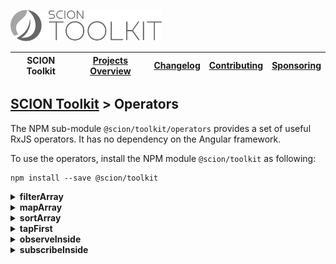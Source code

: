 <a href="/README.md"><img src="/resources/branding/scion-toolkit-banner.svg" height="50" alt="SCION Toolkit"></a>

| SCION Toolkit | [Projects Overview][menu-projects-overview] | [Changelog][menu-changelog] | [Contributing][menu-contributing] | [Sponsoring][menu-sponsoring] |  
| --- | --- | --- | --- | --- |

## [SCION Toolkit][menu-home] > Operators

The NPM sub-module `@scion/toolkit/operators` provides a set of useful RxJS operators. It has no dependency on the Angular framework.

To use the operators, install the NPM module `@scion/toolkit` as following:
 
```
npm install --save @scion/toolkit
```

<details>
  <summary><strong>filterArray</strong></summary>
   
  Filters items in the source array and emits an array with items satisfying given predicate.

   ```typescript
   import { filterArray } from '@scion/toolkit/operators';

   of(['a', 'b', 'c'])
     .pipe(filterArray(item => item === 'b'))
     .subscribe(items => {
         console.log(items); // prints ['b']
     });
   ```

</details>

<details>
  <summary><strong>mapArray</strong></summary>
  
  Maps each element in the source array to its mapped value.
   
  ```typescript
  import { mapArray } from '@scion/toolkit/operators';

  const persons = [
    {name: 'John', age: 42},
    {name: 'Anna', age: 38},
    {name: 'Jack', age: 25},
  ];

  of(persons)
    .pipe(mapArray(person => person.name))
    .subscribe((names: string[]) => {
      console.log(names); // prints ['John', 'Anna', 'Jack']
    });
  ```

</details>

<details>
  <summary><strong>sortArray</strong></summary>
  
  Sorts items in the source array and emits an array with those items sorted.
  
  ```typescript
  import { sortArray } from '@scion/toolkit/operators';

  const persons = [
    {name: 'John', age: 42},
    {name: 'Anna', age: 38},
    {name: 'Jack', age: 25},
  ];

  of(persons)
    .pipe(sortArray((person1, person2) => person1.age - person2.age))
    .subscribe(persons => {
      console.log(persons); // prints [{name: 'Jack', age: 25}, {name: 'Anna', age: 38}, {name: 'John', age: 42}]
    });
  ```

</details>

<details>
  <summary><strong>tapFirst</strong></summary>
  
  Executes a tap-function for the first perculating value.
  
  ```typescript
  import { tapFirst } from '@scion/toolkit/operators';
  of('a', 'b', 'c')
    .pipe(tapFirst(firstItem => console.log(firstItem))) // prints 'a'
    .subscribe(items => {
      ...
    });
  ```

</details>

<details>
  <summary><strong>observeInside</strong></summary>
  
  Mirrors the source Observable, but runs downstream operators (operators below the `observeInside` operator) and subscription handlers (next, error, complete) inside the given execution context.
  
  This operator is particularly useful in Angular applications to run downstream operators inside or outside the Angular zone, as following: `observeInside(continueFn => ngzone.run(continueFn))`.  
  
  ```typescript
  import { tapFirst } from '@scion/toolkit/operators';
  import { interval } from 'rxjs';

  // Code running outside Angular

  interval(1000) // Observable creation outside Angular
    .pipe(
      tap(() => ...), // outside Angular
      tap(() => ...), // outside Angular
      observeInside(continueFn => zone.run(continueFn)),
      tap(() => ...), // inside Angular
    )
    .subscribe(
      value => ..., // inside Angular 
      error => ..., // inside Angular
      () => ... // inside Angular
    );
   ```

   This operator is similar to RxJS's `observeOn` operator, but instead of a scheduler, it accepts an executor. An executor is a function to create an execution context in which downstream operators are then executed. The function is called with a single argument, a function to continue the execution chain.

</details>

<details>
  <summary><strong>subscribeInside</strong></summary>
  
  Mirrors the source Observable, but uses the given execution context to subscribe/unsubscribe to the source. It further runs all operators of the execution chain (operators above and below the `subscribeInside` operator) as well as subscription handlers (next, error, complete) in the given context.
  
  Unlike `observeInside` operator, the `subscribeInside` also acts upstream. By using the `observeInside` operator after the `subscribeInside`, you can change the execution context for downstream operators.

 This operator is particularly useful in Angular applications to subscribe to the source inside or outside the Angular zone, as following: `subscribeInside(continueFn => ngzone.run(continueFn))`.
  
  ```typescript
  import { tapFirst } from '@scion/toolkit/operators';
  import { interval } from 'rxjs';

  // Code running outside Angular 

  interval(1000) // Observable creation inside Angular
    .pipe(
       tap(() => ...), // inside Angular
       tap(() => ...), // inside Angular
       subscribeInside(continueFn => zone.run(continueFn)),
       tap(() => ...), // inside Angular
    )
    .subscribe(
      value => ..., // inside Angular 
      error => ..., // inside Angular
      () => ... // inside Angular
    );
   ```

  This operator is similar to RxJS's `subscribeOn` operator, but instead of a scheduler, it accepts an executor. An executor is a function to create an execution context in which upstream and downstream operators are then executed. The function is called with a single argument, a function to continue the execution chain.

</details>

 
[menu-home]: /README.md
[menu-projects-overview]: /docs/site/projects-overview.md
[menu-changelog]: /docs/site/changelog/changelog.md
[menu-contributing]: /CONTRIBUTING.md
[menu-sponsoring]: /docs/site/sponsoring.md

